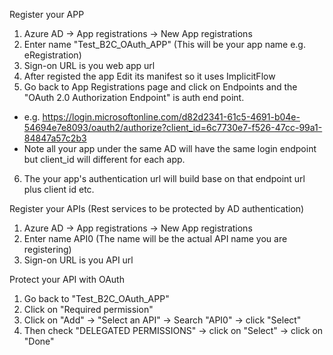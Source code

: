 Register your APP
1. Azure AD -> App registrations -> New App registrations 
2. Enter name "Test_B2C_OAuth_APP" (This will be your app name e.g. eRegistration)
3. Sign-on URL is you web app url
4. After registed the app Edit its manifest so it uses ImplicitFlow
5. Go back to App Registrations page and click on Endpoints and the "OAuth 2.0 Authorization Endpoint" is auth end point.
 - e.g. https://login.microsoftonline.com/d82d2341-61c5-4691-b04e-54694e7e8093/oauth2/authorize?client_id=6c7730e7-f526-47cc-99a1-84847a57c2b3
 - Note all your app under the same AD will have the same login endpoint but client_id will different for each app.
6. The your app's authentication url will build base on that endpoint url plus client id etc.

Register your APIs (Rest services to be protected by AD authentication)
1. Azure AD -> App registrations -> New App registrations 
2. Enter name API0 (The name will be the actual API name you are registering)
3. Sign-on URL is you API url

Protect your API with OAuth
1. Go back to "Test_B2C_OAuth_APP"
2. Click on "Required permission"
3. Click on "Add" -> "Select an API" -> Search "API0" -> click "Select"
4. Then check "DELEGATED PERMISSIONS" -> click on "Select" -> click on "Done"